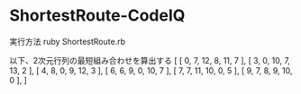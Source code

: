 ShortestRoute-CodeIQ
====================

実行方法
ruby ShortestRoute.rb

以下、2次元行列の最短組み合わせを算出する
[
[ 0, 7, 12, 8, 11, 7 ],
[ 3, 0, 10, 7, 13, 2 ],
[ 4, 8, 0, 9, 12, 3 ],
[ 6, 6, 9, 0, 10, 7 ],
[ 7, 7, 11, 10, 0, 5 ],
[ 9, 7, 8, 9, 10, 0 ],
]
